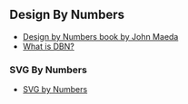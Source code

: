 ## Design By Numbers

* [Design by Numbers book by John Maeda](https://mitpress.mit.edu/books/design-numbers)
* [What is DBN?](https://dbn.media.mit.edu/whatisdbn.html)

### SVG By Numbers

* [SVG by Numbers](https://kosamari.github.io/sbn/)
